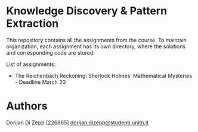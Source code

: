 # Knowledge Discovery & Pattern Extraction 

This repository contains all the assignments from the course. To maintain organization, each assignment has its own directory, where the solutions and corresponding code are stored.

List of assignments:
- The Reichenbach Reckoning: Sherlock Holmes’ Mathematical Mysteries - Deadline March 20

# Authors
Dorijan Di Zepp [226865] dorijan.dizepp@studenti.unitn.it